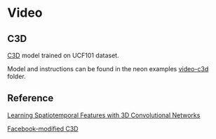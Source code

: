 # Video

## C3D

[C3D] model trained on UCF101 dataset.

Model and instructions can be found in the neon examples 
[video-c3d] folder.

## Reference

[Learning Spatiotemporal Features with 3D Convolutional Networks](http://arxiv.org/pdf/1412.0767v4.pdf)

[Facebook-modified C3D](https://github.com/facebook/C3D)


[C3d]:http://vlg.cs.dartmouth.edu/c3d/
[video-c3d]:https://github.com/NervanaSystems/neon/tree/master/examples/video-c3d